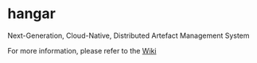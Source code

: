 # hangar

Next-Generation, Cloud-Native, Distributed Artefact Management System

For more information, please refer to the [Wiki](https://github.com/specialedge/hangar/wiki)
